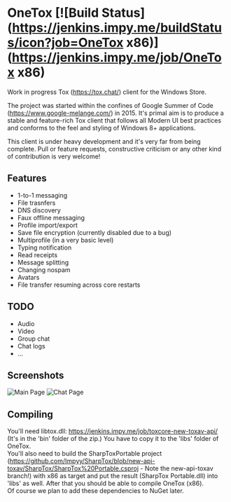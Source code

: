 # OneTox [![Build Status](https://jenkins.impy.me/buildStatus/icon?job=OneTox x86)](https://jenkins.impy.me/job/OneTox x86)
Work in progress Tox (https://tox.chat/) client for the Windows Store.

The project was started within the confines of Google Summer of Code (https://www.google-melange.com/) in 2015. It's primal aim is to produce a stable and feature-rich Tox client that follows all Modern UI best practices and conforms to the feel and styling of Windows 8+ applications.

This client is under heavy development and it's very far from being complete. Pull or feature requests, constructive criticism or any other kind of contribution is very welcome!

## Features
* 1-to-1 messaging
* File trasnfers
* DNS discovery
* Faux offline messaging
* Profile import/export
* Save file encryption (currently disabled due to a bug)
* Multiprofile (in a very basic level)
* Typing notification
* Read receipts
* Message splitting
* Changing nospam
* Avatars
* File transfer resuming across core restarts

## TODO
* Audio
* Video
* Group chat
* Chat logs
* ...

## Screenshots
![Main Page](http://i.imgur.com/HrqjSxn.png)
![Chat Page](http://i.imgur.com/NHqHykf.png)

## Compiling
You'll need libtox.dll: https://jenkins.impy.me/job/toxcore-new-toxav-api/ (It's in the 'bin' folder of the zip.) You have to copy it to the 'libs' folder of OneTox.  
You'll also need to build the SharpToxPortable project (https://github.com/Impyy/SharpTox/blob/new-api-toxav/SharpTox/SharpTox%20Portable.csproj - Note the new-api-toxav branch!) with x86 as target and put the result (SharpTox Portable.dll) into 'libs' as well. After that you should be able to compile OneTox (x86).  
Of course we plan to add these dependencies to NuGet later.
